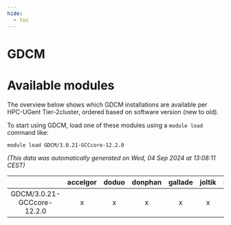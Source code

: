 ```yaml
---
hide:
  - toc
---
```


GDCM
====

# Available modules


The overview below shows which GDCM installations are available per HPC-UGent Tier-2cluster, ordered based on software version (new to old).

To start using GDCM, load one of these modules using a `module load` command like:

```shell
module load GDCM/3.0.21-GCCcore-12.2.0
```

*(This data was automatically generated on Wed, 04 Sep 2024 at 13:08:11 CEST)*  

| |accelgor|doduo|donphan|gallade|joltik|shinx|skitty|
| :---: | :---: | :---: | :---: | :---: | :---: | :---: | :---: |
|GDCM/3.0.21-GCCcore-12.2.0|x|x|x|x|x|-|x|
